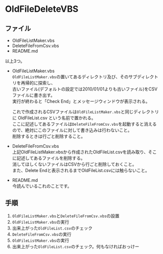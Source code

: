 # OldFileDeleteVBS

## ファイル

- OldFileListMaker.vbs
- DeleteFileFromCsv.vbs
- README.md

以上3つ。

- OldFileListMaker.vbs  
  `OldFileListMaker.vbs`の置いてあるディレクトリ及び、そのサブディレクトリを再帰的に探索し、  
  古いファイル(デフォルトの設定では2010/01/01よりも古いファイル)をCSVファイルに書き出す。  
  実行が終わると「Check End」とメッセージウィンドウが表示される。

  これで作成されるCSVファイルは`OldFileListMaker.vbs`と同じディレクトリに OldFileList.csv という名前で置かれる。  
  ここに記述してあるファイルは`DeleteFileFromCsv.vbs`を起動すると消えるので、絶対にこのファイルに対して書き込みは行わないこと。  
  削除するときは行ごと削除すること。
　
- DeleteFileFromCsv.vbs  
  上記OldFileListMaker.vbsから作成されたOldFileList.csvを読み取り、そこに記述してあるファイルを削除する。  
  消してほしくないファイルはCSVから行ごと削除しておくこと。  
  また、Delete Endと表示されるまでOldFileList.csvには触らないこと。

- README.md  
  今読んでいるこれのことです。

## 手順

1. `OldFileListMaker.vbs`と`DeleteFileFromCsv.vbs`の設置  
2. `OldFileListMaker.vbs`の実行  
3. 出来上がった`OldFileList.csv`のチェック  
4. `DeleteFileFromCsv.vbs`の実行  
5. `OldFileListMaker.vbs`の実行  
6. 出来上がった`OldFileList.csv`のチェック。何もなければおっけー  
